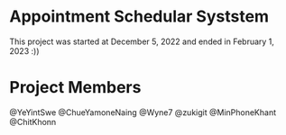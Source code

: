 # Appointment Schedular Syststem

This project was started at December 5, 2022 and ended in February 1, 2023 :))

# Project Members

@YeYintSwe
@ChueYamoneNaing
@Wyne7
@zukigit
@MinPhoneKhant
@ChitKhonn